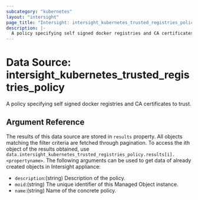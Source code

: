 ```yaml
---
subcategory: "kubernetes"
layout: "intersight"
page_title: "Intersight: intersight_kubernetes_trusted_registries_policy"
description: |-
  A policy specifying self signed docker registries and CA certificates to trust.
---
```


# Data Source: intersight_kubernetes_trusted_registries_policy
A policy specifying self signed docker registries and CA certificates to trust.
## Argument Reference
The results of this data source are stored in `results` property.
All objects matching the filter criteria are fetched through pagination.
To access the ith object of the results obtained, use `data.intersight_kubernetes_trusted_registries_policy.results[i].<propertyname>`.
The following arguments can be used to get data of already created objects in Intersight appliance:
* `description`:(string) Description of the policy. 
* `moid`:(string) The unique identifier of this Managed Object instance. 
* `name`:(string) Name of the concrete policy. 
 